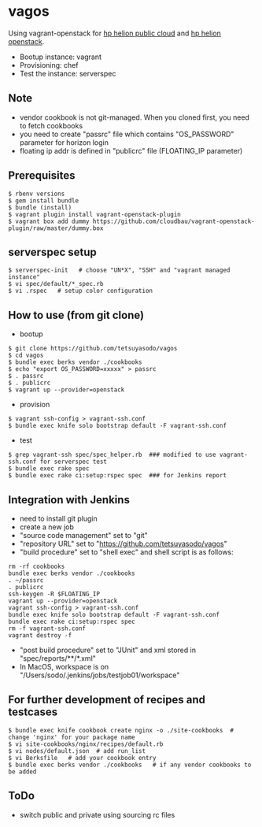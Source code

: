 vagos
=====
Using vagrant-openstack for [hp helion public cloud](https://horizon.hpcloud.com) and [hp helion openstack](https://helion.hpwsportal.com/).

* Bootup instance: vagrant
* Provisioning: chef
* Test the instance: serverspec

Note
----
* vendor cookbook is not git-managed. When you cloned first, you need to fetch cookbooks
* you need to create "passrc" file which contains "OS_PASSWORD" parameter for horizon login
* floating ip addr is defined in "publicrc" file (FLOATING_IP parameter)

Prerequisites
-------------
```
$ rbenv versions
$ gem install bundle
$ bundle (install)
$ vagrant plugin install vagrant-openstack-plugin
$ vagrant box add dummy https://github.com/cloudbau/vagrant-openstack-plugin/raw/master/dummy.box
```

serverspec setup
----------------
```
$ serverspec-init   # choose "UN*X", "SSH" and "vagrant managed instance"
$ vi spec/default/*_spec.rb
$ vi .rspec   # setup color configuration
```

How to use (from git clone)
---------------------------
* bootup
```
$ git clone https://github.com/tetsuyasodo/vagos
$ cd vagos
$ bundle exec berks vendor ./cookbooks
$ echo "export OS_PASSWORD=xxxxx" > passrc
$ . passrc
$ . publicrc
$ vagrant up --provider=openstack
```

* provision
```
$ vagrant ssh-config > vagrant-ssh.conf
$ bundle exec knife solo bootstrap default -F vagrant-ssh.conf
```

* test
```
$ grep vagrant-ssh spec/spec_helper.rb  ### modified to use vagrant-ssh.conf for serverspec test
$ bundle exec rake spec
$ bundle exec rake ci:setup:rspec spec  ### for Jenkins report
```

Integration with Jenkins
------------------------
* need to install git plugin
* create a new job
* "source code management" set to "git"
* "repository URL" set to "https://github.com/tetsuyasodo/vagos"
* "build procedure" set to "shell exec" and shell script is as follows:
```
rm -rf cookbooks
bundle exec berks vendor ./cookbooks
. ~/passrc
. publicrc
ssh-keygen -R $FLOATING_IP
vagrant up --provider=openstack
vagrant ssh-config > vagrant-ssh.conf
bundle exec knife solo bootstrap default -F vagrant-ssh.conf
bundle exec rake ci:setup:rspec spec
rm -f vagrant-ssh.conf
vagrant destroy -f
```
* "post build procedure" set to "JUnit" and xml stored in "spec/reports/**/*.xml"
* In MacOS, workspace is on "/Users/sodo/.jenkins/jobs/testjob01/workspace"

For further development of recipes and testcases
------------------------------------------------
```
$ bundle exec knife cookbook create nginx -o ./site-cookbooks  # change 'nginx' for your package name
$ vi site-cookbooks/nginx/recipes/default.rb
$ vi nodes/default.json  # add run_list
$ vi Berksfile   # add your cookbook entry
$ bundle exec berks vendor ./cookbooks   # if any vendor cookbooks to be added
```

ToDo
----
* switch public and private using sourcing rc files

